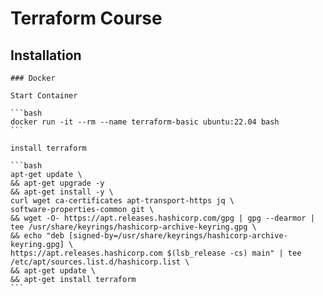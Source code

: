 # Terraform Course

## Installation

    ### Docker

    Start Container

    ```bash
    docker run -it --rm --name terraform-basic ubuntu:22.04 bash
    ```

    install terraform

    ```bash
    apt-get update \
    && apt-get upgrade -y
    && apt-get install -y \
    curl wget ca-certificates apt-transport-https jq \
    software-properties-common git \
    && wget -O- https://apt.releases.hashicorp.com/gpg | gpg --dearmor | tee /usr/share/keyrings/hashicorp-archive-keyring.gpg \
    && echo "deb [signed-by=/usr/share/keyrings/hashicorp-archive-keyring.gpg] \
    https://apt.releases.hashicorp.com $(lsb_release -cs) main" | tee /etc/apt/sources.list.d/hashicorp.list \
    && apt-get update \
    && apt-get install terraform
    ```
